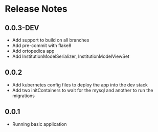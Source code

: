 # Release Notes


## 0.0.3-DEV

- Add support to build on all branches
- Add pre-commit with flake8
- Add ortopedica app
- Add InstitutionModelSerializer, InstitutionModelViewSet



## 0.0.2

- Add kubernetes config files to deploy the app into the dev stack
- Add two initContainers to wait for the mysql and another to run the migrations



## 0.0.1

- Running basic application
